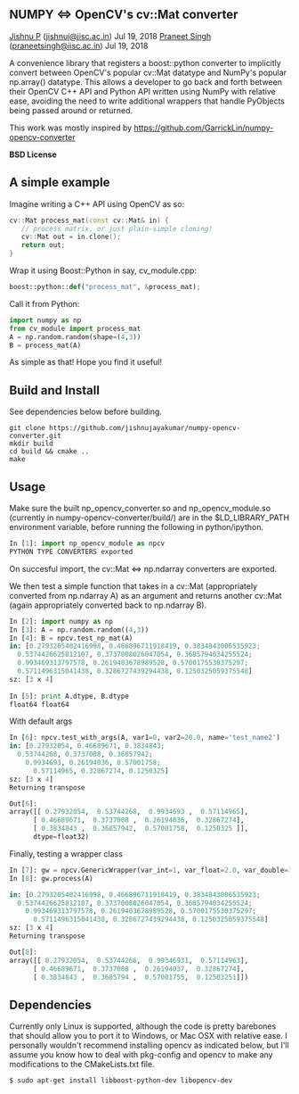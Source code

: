 ## NUMPY <=> OpenCV's cv::Mat converter
[Jishnu P](https://jishnujayakumar.github.io) (jishnuj@iisc.ac.in) Jul 19, 2018
[Praneet Singh](https://github.com/praneet195) (praneetsingh@iisc.ac.in) Jul 19, 2018

A convenience library that registers a boost::python converter to implicitly
convert between OpenCV's popular cv::Mat datatype and NumPy's popular
np.array() datatype. This allows a developer to go back and forth between their
OpenCV C++ API and Python API written using NumPy with relative ease, avoiding the need to
write additional wrappers that handle PyObjects being passed around or returned. 

This work was mostly inspired by
https://github.com/GarrickLin/numpy-opencv-converter

**BSD License**

## A simple example

Imagine writing a C++ API using OpenCV as so: 
```c++
cv::Mat process_mat(const cv::Mat& in) { 
   // process matrix, or just plain-simple cloning!
   cv::Mat out = in.clone();
   return out;
}
```

Wrap it using Boost::Python in say, cv_module.cpp: 
```python
boost::python::def("process_mat", &process_mat);
```	

Call it from Python: 
```python
import numpy as np
from cv_module import process_mat
A = np.random.random(shape=(4,3))
B = process_mat(A)
```												

As simple as that! Hope you find it useful!

## Build and Install
See dependencies below before building. 
```
git clone https://github.com/jishnujayakumar/numpy-opencv-converter.git
mkdir build
cd build && cmake ..
make
```

## Usage

Make sure the built np_opencv_converter.so and np_opencv_module.so
(currently in numpy-opencv-converter/build/) are in the $LD_LIBRARY_PATH
environment variable, before running the following in python/ipython. 

```python
In [1]: import np_opencv_module as npcv
PYTHON TYPE CONVERTERS exported
```
On succesful import, the cv::Mat <=> np.ndarray converters are exported. 

We then test  a simple function that takes in a cv::Mat (appropriately converted
from np.ndarray A) as an argument and returns
another cv::Mat (again appropriately converted back to np.ndarray B).  

```python
In [2]: import numpy as np
In [3]: A = np.random.random((4,3))
In [4]: B = npcv.test_np_mat(A)
in: [0.2793205402416998, 0.466896711918419, 0.3834843006535923;
  0.5374426625812107, 0.3737008026047054, 0.3685794034255524;
  0.993469313797578, 0.2619403678989528, 0.5700175530375297;
  0.5711496315041438, 0.3286727439294438, 0.1250325059375548]
sz: [3 x 4]
 
In [5]: print A.dtype, B.dtype
float64 float64
```

With default args
```python
In [6]: npcv.test_with_args(A, var1=0, var2=20.0, name='test_name2')
in: [0.27932054, 0.46689671, 0.3834843;
  0.53744268, 0.3737008, 0.36857942;
    0.9934693, 0.26194036, 0.57001758;
	  0.57114965, 0.32867274, 0.1250325]
sz: [3 x 4]
Returning transpose

Out[6]: 
array([[ 0.27932054,  0.53744268,  0.9934693 ,  0.57114965],
 	  [ 0.46689671,  0.3737008 ,  0.26194036,  0.32867274],
	  [ 0.3834843 ,  0.36857942,  0.57001758,  0.1250325 ]],
	  dtype=float32)
```

Finally, testing a wrapper class
```python
In [7]: gw = npcv.GenericWrapper(var_int=1, var_float=2.0, var_double=3.0, var_string='string')
In [8]: gw.process(A)

in: [0.2793205402416998, 0.466896711918419, 0.3834843006535923;
  0.5374426625812107, 0.3737008026047054, 0.3685794034255524;
    0.993469313797578, 0.2619403678989528, 0.5700175530375297;
	  0.5711496315041438, 0.3286727439294438, 0.1250325059375548]
sz: [3 x 4]
Returning transpose

Out[8]: 
array([[ 0.27932054,  0.53744266,  0.99346931,  0.57114963],
      [ 0.46689671,  0.3737008 ,  0.26194037,  0.32867274],
      [ 0.3834843 ,  0.3685794 ,  0.57001755,  0.12503251]])
```

## Dependencies
Currently only Linux is supported, although the code is pretty barebones that
should allow you to port it to Windows, or Mac OSX with relative ease. 
I personally wouldn't recommend installing opencv as indicated below, but I'll
assume you know how to deal with pkg-config and opencv to make any
modifications to the CMakeLists.txt file. 

```
$ sudo apt-get install libboost-python-dev libopencv-dev
```
